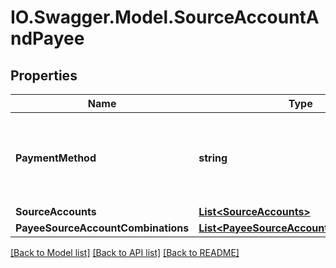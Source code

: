 # IO.Swagger.Model.SourceAccountAndPayee
## Properties

Name | Type | Description | Notes
------------ | ------------- | ------------- | -------------
**PaymentMethod** | **string** | The acceptable forms of remittance for a given payments and transfer transaction.This is a reference data field. Please use /v1/utilities/referenceData/{paymentMethod} resource to get valid value of this field with description. | [optional] 
**SourceAccounts** | [**List&lt;SourceAccounts&gt;**](SourceAccounts.md) |  | [optional] 
**PayeeSourceAccountCombinations** | [**List&lt;PayeeSourceAccountCombinations&gt;**](PayeeSourceAccountCombinations.md) |  | [optional] 

[[Back to Model list]](../README.md#documentation-for-models) [[Back to API list]](../README.md#documentation-for-api-endpoints) [[Back to README]](../README.md)


